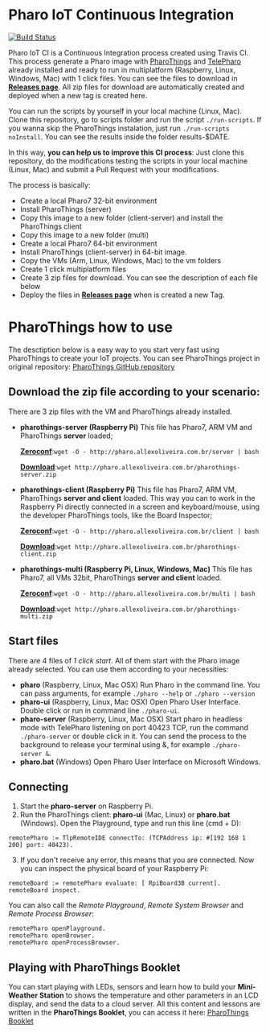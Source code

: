# Pharo IoT Continuous Integration

[![Build Status](https://travis-ci.org/oliveiraallex/pharothings-ci.svg?branch=master)](https://travis-ci.org/oliveiraallex/pharothings-ci)

Pharo IoT CI is a Continuous Integration process created using Travis CI. This process generate a Pharo image with [PharoThings](https://github.com/pharo-iot/PharoThings) and [TelePharo](https://github.com/dionisiydk/TelePharo) already installed and ready to run in multiplatform (Raspberry, Linux, Windows, Mac) with 1 click files. You can see the files to download in **[Releases page](https://github.com/oliveiraallex/pharothings-ci/releases)**. All zip files for download are automatically created and deployed when a new tag is created here.

You can run the scripts by yourself in your local machine (Linux, Mac). Clone this repository, go to scripts folder and run the script `./run-scripts`. If you wanna skip the PharoThings instalation, just run `./run-scripts noInstall`. You can see the results inside the folder results-$DATE. 

In this way, **you can help us to improve this CI process**: Just clone this repository, do the modifications testing the scripts in your local machine (Linux, Mac) and submit a Pull Request with your modifications.

The process is basically:

- Create a local Pharo7 32-bit environment
- Install PharoThings (server)
- Copy this image to a new folder (client-server) and install the PharoThings client
- Copy this image to a new folder (multi)
- Create a local Pharo7 64-bit environment
- Install PharoThings (client-server) in 64-bit image.
- Copy the VMs (Arm, Linux, Windows, Mac) to the vm folders
- Create 1 click multiplatform files
- Create 3 zip files for download. You can see the description of each file below
- Deploy the files in **[Releases page](https://github.com/oliveiraallex/pharothings-ci/releases)** when is created a new Tag. 

# PharoThings how to use

The desctiption below is a easy way to you start very fast using PharoThings to create your IoT projects. You can see PharoThings project in original repository: [PharoThings GitHub repository](https://github.com/pharo-iot/PharoThings)

## Download the zip file according to your scenario:
There are 3 zip files with the VM and PharoThings already installed. 
- **pharothings-server (Raspberry Pi)**
This file has Pharo7, ARM VM and PharoThings **server** loaded;

    **[Zeroconf](http://pharo.allexoliveira.com.br/server)**:`wget -O - http://pharo.allexoliveira.com.br/server | bash`
    
    **[Download](http://pharo.allexoliveira.com.br/pharothings-server.zip)**:`wget http://pharo.allexoliveira.com.br/pharothings-server.zip`

- **pharothings-client (Raspberry Pi)**
This file has Pharo7, ARM VM, PharoThings **server and client** loaded. This way you can to work in the Raspberry Pi directly connected in a screen and keyboard/mouse, using the developer PharoThings tools, like the Board Inspector;

    **[Zeroconf](http://pharo.allexoliveira.com.br/client)**:`wget -O - http://pharo.allexoliveira.com.br/client | bash`
    
    **[Download](http://pharo.allexoliveira.com.br/pharothings-client.zip)**:`wget http://pharo.allexoliveira.com.br/pharothings-client.zip`

- **pharothings-multi (Raspberry Pi, Linux, Windows, Mac)**
This file has Pharo7, all VMs 32bit, PharoThings **server and client** loaded.

    **[Zeroconf](http://pharo.allexoliveira.com.br/multi)**:`wget -O - http://pharo.allexoliveira.com.br/multi | bash`

    **[Download](http://pharo.allexoliveira.com.br/pharothings-multi.zip)**:`wget http://pharo.allexoliveira.com.br/pharothings-multi.zip`

## Start files
There are 4 files of *1 click start*. All of them start with the Pharo image already selected. You can use them according to your necessities:
- **pharo** (Raspberry, Linux, Mac OSX)
Run Pharo in the command line. You can pass arguments, for example `./pharo --help` or `./pharo --version`
- **pharo-ui** (Raspberry, Linux, Mac OSX)
Open Pharo User Interface. Double click or run in command line `./pharo-ui`. 
- **pharo-server** (Raspberry, Linux, Mac OSX)
Start pharo in headless mode with TelePharo listening on port 40423 TCP, run the command `./pharo-server` or double click in it. You can send the process to the background to release your terminal using &, for example `./pharo-server &`. 
- **pharo.bat** (Windows)
Open Pharo User Interface on Microsoft Windows.

## Connecting
1. Start the **pharo-server** on Raspberry Pi. 
2. Run the PharoThings client: **pharo-ui** (Mac, Linux) or **pharo.bat** (Windows). Open the Playground, type and run this line (cmd + D):
```
remotePharo := TlpRemoteIDE connectTo: (TCPAddress ip: #[192 168 1 200] port: 40423).
``` 
3. If you don't receive any error, this means that you are connected. Now you can inspect the physical board of your Raspberry Pi:
```
remoteBoard := remotePharo evaluate: [ RpiBoard3B current].
remoteBoard inspect.
```
You can also call the *Remote Playground*, *Remote System Browser* and *Remote Process Browser*:
```
remotePharo openPlayground.
remotePharo openBrowser.
remotePharo openProcessBrowser.
``` 

## Playing with PharoThings Booklet
You can start playing with LEDs, sensors and learn how to build your **Mini-Weather Station** to shows the temperature and other parameters in an LCD display, and send the data to a cloud server. 
All this content and lessons are written in the **PharoThings Booklet**, you can access it here: [PharoThings Booklet](https://github.com/SquareBracketAssociates/Booklet-APharoThingTutorial/blob/master/_result/pdf/index.pdf) 
